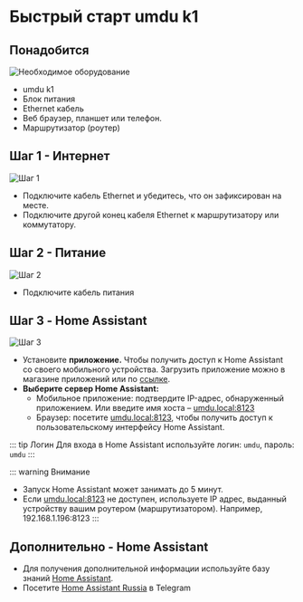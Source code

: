 # Быстрый старт umdu k1

<div class="page-quick-start">

## Понадобится

<div class="flex-container">
  <div class="image-container">
    <img class="step-image" src="/images/set.gif" alt="Необходимое оборудование">
  </div>
  <div class="content-container">
    <ul>
      <li>umdu k1</li>
      <li>Блок питания</li>
      <li>Ethernet кабель</li>
      <li>Веб браузер, планшет или телефон.</li>
      <li>Маршрутизатор (роутер)</li>
    </ul>
  </div>
</div>

## Шаг 1 - Интернет

<div class="flex-container">
  <div class="image-container">
    <img class="step-image" src="/images/step1.gif" alt="Шаг 1">
  </div>
  <div class="content-container">
    <ul>
      <li>Подключите кабель Ethernet и убедитесь, что он зафиксирован на месте.</li>
      <li>Подключите другой конец кабеля Ethernet к маршрутизатору или коммутатору.</li>
    </ul>
  </div>
</div>

## Шаг 2 - Питание

<div class="flex-container">
  <div class="image-container">
    <img class="step-image" src="/images/step2.gif" alt="Шаг 2">
  </div>
  <div class="content-container">
    <ul>
      <li>Подключите кабель питания</li>
    </ul>
  </div>
</div>

## Шаг 3 - Home Assistant

<div class="flex-container">
  <div class="ha-image-container">
    <img class="ha-image" src="/images/HA.webp" alt="Шаг 3">
  </div>
  <div class="content-container">
    <ul>
      <li>Установите <strong>приложение.</strong>  
          Чтобы получить доступ к Home Assistant со своего мобильного устройства. Загрузить приложение можно в магазине приложений или по <a href="https://companion.home-assistant.io/">ссылке</a>.</li>
      <li><strong>Выберите сервер Home Assistant:</strong>
        <ul>
          <li>Мобильное приложение: подтвердите IP-адрес, обнаруженный приложением. Или введите имя хоста – <a href="http://umdu.local:8123">umdu.local:8123</a></li>
          <li>Браузер: посетите <a href="http://umdu.local:8123">umdu.local:8123</a>, чтобы получить доступ к пользовательскому интерфейсу Home Assistant.</li>
        </ul>
      </li>
    </ul>
  </div>
</div>

::: tip Логин
 Для входа в Home Assistant используйте логин: `umdu`, пароль: `umdu`
:::

::: warning Внимание
- Запуск Home Assistant может занимать до 5 минут.
- Если <a href="http://umdu.local:8123">umdu.local:8123</a> не доступен, используете IP адрес, выданный устройству вашим роутером (маршрутизатором). Например, 192.168.1.196:8123
:::

## Дополнительно - Home Assistant

- Для получения дополнительной информации используйте базу знаний [Home Assistant](https://www.home-assistant.io/getting-started/).
- Посетите [Home Assistant Russia](https://t.me/homeassistant_russia) в Telegram
</div>
